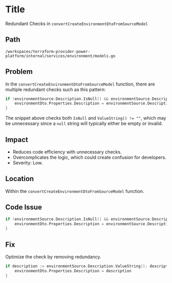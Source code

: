 # Title

Redundant Checks in `convertCreateEnvironmentDtoFromSourceModel`

## Path

`/workspaces/terraform-provider-power-platform/internal/services/environment/models.go`

## Problem

In the `convertCreateEnvironmentDtoFromSourceModel` function, there are multiple redundant checks such as this pattern:

```go
if !environmentSource.Description.IsNull() && environmentSource.Description.ValueString() != "" {
	environmentDto.Properties.Description = environmentSource.Description.ValueString()
}
```

The snippet above checks both `IsNull` and `ValueString() != ""`, which may be unnecessary since a `null` string will typically either be empty or invalid.

## Impact

- Reduces code efficiency with unnecessary checks.
- Overcomplicates the logic, which could create confusion for developers.
- Severity: Low.

## Location

Within the `convertCreateEnvironmentDtoFromSourceModel` function.

## Code Issue

```go
if !environmentSource.Description.IsNull() && environmentSource.Description.ValueString() != "" {
	environmentDto.Properties.Description = environmentSource.Description.ValueString()
}
```

## Fix

Optimize the check by removing redundancy.

```go
if description := environmentSource.Description.ValueString(); description != "" {
	environmentDto.Properties.Description = description
}
```